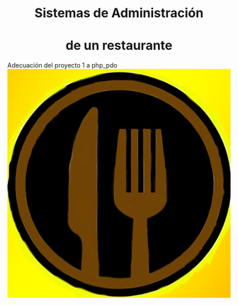 <h1 align='center'>Sistemas de Administración</h1>
<h1 align='center'>de un restaurante</h1>
Adecuación del proyecto 1 a php_pdo
<img src="Imagenes/logo_frame.png">
